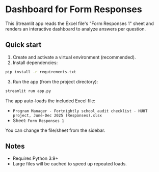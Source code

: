 # Dashboard for Form Responses

This Streamlit app reads the Excel file's "Form Responses 1" sheet and renders an interactive dashboard to analyze answers per question.

## Quick start

1. Create and activate a virtual environment (recommended).
2. Install dependencies:

```bash
pip install -r requirements.txt
```

3. Run the app (from the project directory):

```bash
streamlit run app.py
```

The app auto-loads the included Excel file:

- `Program Manager - Fortnightly school audit checklist - HUHT project, June-Dec 2025 (Responses).xlsx`
- Sheet: `Form Responses 1`

You can change the file/sheet from the sidebar.

## Notes
- Requires Python 3.9+
- Large files will be cached to speed up repeated loads.
